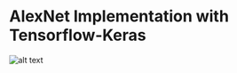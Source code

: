 # AlexNet Implementation with Tensorflow-Keras

![alt text](https://th.bing.com/th/id/R.b5bd0f70b4bd3c335417112a329fdd56?rik=j3Vwi5BKfTA2WQ&riu=http%3a%2f%2fleiblog.wang%2fstatic%2fimage%2f2020%2f10%2fTL5kcp.jpg&ehk=ukswjG1YAvpxb1nyrcxHvBx4LQw8vplnNQFTk0BQPrA%3d&risl=&pid=ImgRaw&r=0)
